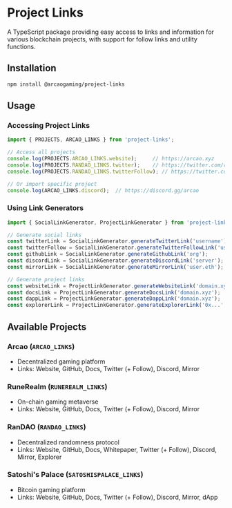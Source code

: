# Project Links

A TypeScript package providing easy access to links and information for various blockchain projects, with support for follow links and utility functions.

## Installation

```bash
npm install @arcaogaming/project-links
```

## Usage

### Accessing Project Links

```typescript
import { PROJECTS, ARCAO_LINKS } from 'project-links';

// Access all projects
console.log(PROJECTS.ARCAO_LINKS.website);     // https://arcao.xyz
console.log(PROJECTS.RANDAO_LINKS.twitter);    // https://twitter.com/randaoxyz
console.log(PROJECTS.RANDAO_LINKS.twitterFollow); // https://twitter.com/intent/follow?screen_name=randaoxyz

// Or import specific project
console.log(ARCAO_LINKS.discord);  // https://discord.gg/arcao
```

### Using Link Generators

```typescript
import { SocialLinkGenerator, ProjectLinkGenerator } from 'project-links';

// Generate social links
const twitterLink = SocialLinkGenerator.generateTwitterLink('username');
const twitterFollow = SocialLinkGenerator.generateTwitterFollowLink('username');
const githubLink = SocialLinkGenerator.generateGithubLink('org');
const discordLink = SocialLinkGenerator.generateDiscordLink('server');
const mirrorLink = SocialLinkGenerator.generateMirrorLink('user.eth');

// Generate project links
const websiteLink = ProjectLinkGenerator.generateWebsiteLink('domain.xyz');
const docsLink = ProjectLinkGenerator.generateDocsLink('domain.xyz');
const dappLink = ProjectLinkGenerator.generateDappLink('domain.xyz');
const explorerLink = ProjectLinkGenerator.generateExplorerLink('0x...', 'ethereum');
```

## Available Projects

### Arcao (`ARCAO_LINKS`)
- Decentralized gaming platform
- Links: Website, GitHub, Docs, Twitter (+ Follow), Discord, Mirror

### RuneRealm (`RUNEREALM_LINKS`)
- On-chain gaming metaverse
- Links: Website, GitHub, Docs, Twitter (+ Follow), Discord, Mirror

### RanDAO (`RANDAO_LINKS`)
- Decentralized randomness protocol
- Links: Website, GitHub, Docs, Whitepaper, Twitter (+ Follow), Discord, Mirror, Explorer

### Satoshi's Palace (`SATOSHISPALACE_LINKS`)
- Bitcoin gaming platform
- Links: Website, GitHub, Docs, Twitter (+ Follow), Discord, Mirror, dApp

